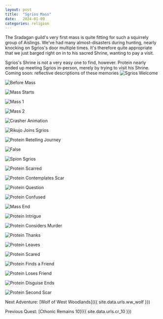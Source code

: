 ```yaml
---
layout: post
title:  "Sgrios Mass"
date:   2024-01-09
categories: religion
---
```


The Sradagan guild's very first mass is quite fitting for such a squirrely group of Aislings. We've had many almost-disasters during hunting, nearly knocking on Sgrios's door multiple times. It's therefore quite appropriate that we just barged right on in to his sacred Shrine, wanting to pay a visit.

Sgrios's Shrine is not a very easy one to find, however. Protein nearly ended up meeting Sgrios in-person, merely by trying to visit his Shrine. Coming soon: reflective descriptions of these memories
![Sgrios Welcome](/public/images/sgrios/sgrios-welcome.png)

![Before Mass](/public/images/sgrios/pre-mass.png)

![Mass Starts](/public/images/sgrios/mass-start.png)

![Mass 1](/public/images/sgrios/mass-1.png)

![Mass 2](/public/images/sgrios/mass-2.png)

![Crasher Animation](/public/images/sgrios/crasher-bad.png)

![Rikujo Joins Sgrios](/public/images/sgrios/rikujo-dark-side.png)

![Protein Retelling Journey](/public/images/sgrios/protein-retelling-entry.png)

![False](/public/images/sgrios/lies.png)

![Spion Sgrios](/public/images/sgrios/spion-sgrios-1.png)

![Protein Scarred](/public/images/sgrios/protein-first-scar.png)

![Protein Contemplates Scar](/public/images/sgrios/protein-contemplates-scar.png)

![Protein Question](/public/images/sgrios/protein-question.png)

![Protein Confused](/public/images/sgrios/protein-confused.png)

![Mass End](/public/images/sgrios/mass-end.png)

![Protein Intrigue](/public/images/sgrios/protein-intrigue.png)

![Protein Considers Murder](/public/images/sgrios/protein-considers-murder.png)

![Protein Thanks](/public/images/sgrios/protein-thanks.png)

![Protein Leaves](/public/images/sgrios/protein-leaves.png)

![Protein Scared](/public/images/sgrios/protein-ptsd.png)

![Protein Finds a Friend](/public/images/sgrios/protein-finds-friend.png)

![Protein Loses Friend](/public/images/sgrios/protein-loses-friend.png)

![Protein Disguise Ends](/public/images/sgrios/protein-normal.png)

![Protein Second Scar](/public/images/sgrios/protein-scar-2.png)

Next Adventure: [Wolf of West Woodlands]({{ site.data.urls.ww_wolf }})

Previous Quest: [Cthonic Remains 10]({{ site.data.urls.cr_10 }})